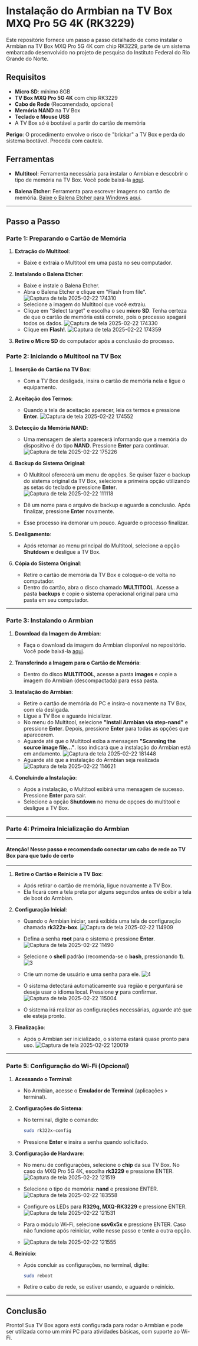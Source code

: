 
# Instalação do Armbian na TV Box MXQ Pro 5G 4K (RK3229)

Este repositório fornece um passo a passo detalhado de como instalar o Armbian na TV Box MXQ Pro 5G 4K com chip RK3229, parte de um sistema embarcado desenvolvido no projeto de pesquisa do Instituto Federal do Rio Grande do Norte.

## Requisitos

- **Micro SD**: mínimo 8GB
- **TV Box MXQ Pro 5G 4K** com chip RK3229
- **Cabo de Rede** (Recomendado, opcional)
- **Memória NAND** na TV Box
- **Teclado e Mouse USB**
- A TV Box só é bootável a partir do cartão de memória

**Perigo**: O procedimento envolve o risco de "brickar" a TV Box e perda do sistema bootável. Proceda com cautela.

## Ferramentas

- **Multitool**: Ferramenta necessária para instalar o Armbian e descobrir o tipo de memória na TV Box. Você pode baixá-la [aqui](https://forum.armbian.com/topic/34923-csc-armbian-for-rk322x-tv-box-boards/).

- **Balena Etcher**: Ferramenta para escrever imagens no cartão de memória. [Baixe o Balena Etcher para Windows aqui](https://www.balena.io/etcher/).

---

## Passo a Passo

### Parte 1: Preparando o Cartão de Memória

1. **Extração do Multitool**:
   - Baixe e extraia o Multitool em uma pasta no seu computador.
   
2. **Instalando o Balena Etcher**:
   - Baixe e instale o Balena Etcher.
   - Abra o Balena Etcher e clique em "Flash from file".
     ![Captura de tela 2025-02-22 174310](https://github.com/user-attachments/assets/3cf49d39-7480-49c5-a9e0-dbd5868643f1)
   - Selecione a imagem do Multitool que você extraiu.
   - Clique em "Select target" e escolha o seu **micro SD**. Tenha certeza de que o cartão de memória está correto, pois o processo apagará todos os dados.
     ![Captura de tela 2025-02-22 174330](https://github.com/user-attachments/assets/68b00a0e-f03f-4ccf-8285-83a7bbe7fded)
   - Clique em **Flash!**.
    ![Captura de tela 2025-02-22 174359](https://github.com/user-attachments/assets/02f4e486-8492-44c9-857a-98273ab8fb9b)


3. **Retire o Micro SD** do computador após a conclusão do processo.

### Parte 2: Iniciando o Multitool na TV Box

1. **Inserção do Cartão na TV Box**:
   - Com a TV Box desligada, insira o cartão de memória nela e ligue o equipamento.
   
2. **Aceitação dos Termos**:
   - Quando a tela de aceitação aparecer, leia os termos e pressione **Enter**.
     ![Captura de tela 2025-02-22 174552](https://github.com/user-attachments/assets/5dd60515-c4b1-44ab-b0a3-744697a30e1f)

3. **Detecção da Memória NAND**:
   - Uma mensagem de alerta aparecerá informando que a memória do dispositivo é do tipo **NAND**. Pressione **Enter** para continuar.
     ![Captura de tela 2025-02-22 175226](https://github.com/user-attachments/assets/854c04f6-eedd-4448-892d-1b6a925e026c)

4. **Backup do Sistema Original**:
   - O Multitool oferecerá um menu de opções. Se quiser fazer o backup do sistema original da TV Box, selecione a primeira opção utilizando as setas do teclado e pressione **Enter**.
    ![Captura de tela 2025-02-22 111118](https://github.com/user-attachments/assets/0b1e80a6-3f2f-405a-a0eb-e988a19013bd)

   - Dê um nome para o arquivo de backup e aguarde a conclusão. Após finalizar, pressione **Enter** novamente.
   - Esse processo ira demorar um pouco. Aguarde o processo finalizar.

5. **Desligamento**:
   - Após retornar ao menu principal do Multitool, selecione a opção **Shutdown** e desligue a TV Box.

6. **Cópia do Sistema Original**:
   - Retire o cartão de memória da TV Box e coloque-o de volta no computador.
   - Dentro do cartão, abra o disco chamado **MULTITOOL**. Acesse a pasta **backups** e copie o sistema operacional original para uma pasta em seu computador.

---

### Parte 3: Instalando o Armbian

1. **Download da Imagem do Armbian**:
   - Faça o download da imagem do Armbian disponível no repositório. Você pode baixá-la [aqui](https://drive.google.com/file/d/16G2Ij_zW3bQYgbVVJsmUR-PfZCeUe8Bs/view?usp=drive_link).

2. **Transferindo a Imagem para o Cartão de Memória**:
   - Dentro do disco **MULTITOOL**, acesse a pasta **images** e copie a imagem do Armbian (descompactada) para essa pasta.

3. **Instalação do Armbian**:
   - Retire o cartão de memória do PC e insira-o novamente na TV Box, com ela desligada.
   - Ligue a TV Box e aguarde inicializar.
   - No menu do Multitool, selecione **"Install Armbian via step-nand"** e pressione **Enter**. Depois, pressione **Enter** para todas as opções que aparecerem.
   - Aguarde até que o Multitool exiba a mensagem **"Scanning the source image file..."**. Isso indicará que a instalação do Armbian está em andamento.
     ![Captura de tela 2025-02-22 181448](https://github.com/user-attachments/assets/15a14d42-08d7-48f7-8665-ade3a714e24c)
   - Aguarde até que a instalação do Armbian seja realizada
![Captura de tela 2025-02-22 114621](https://github.com/user-attachments/assets/a9cc4ae2-f083-4c1f-bddd-6af4f00f28ad)


4. **Concluindo a Instalação**:
   - Após a instalação, o Multitool exibirá uma mensagem de sucesso. Pressione **Enter** para sair.
   - Selecione a opção **Shutdown** no menu de opçoes do multitool e desligue a TV Box.

---

### Parte 4: Primeira Inicialização do Armbian
---
#### Atenção! Nesse passo e recomendado conectar um cabo de rede ao TV Box para que tudo de certo
---
1. **Retire o Cartão e Reinicie a TV Box**:
   - Após retirar o cartão de memória, ligue novamente a TV Box.
   - Ela ficará com a tela preta por alguns segundos antes de exibir a tela de boot do Armbian.

2. **Configuração Inicial**:
   - Quando o Armbian iniciar, será exibida uma tela de configuração chamada **rk322x-box**.
     ![Captura de tela 2025-02-22 114909](https://github.com/user-attachments/assets/1daa4b84-e724-4a96-b11e-07cc9d2e1c19)
     
   - Defina a senha **root** para o sistema e pressione **Enter**.
     ![Captura de tela 2025-02-22 11490](https://github.com/user-attachments/assets/5eed2be7-6881-42b4-9e3e-1f2f0c602d82)

   - Selecione o **shell** padrão (recomenda-se o **bash**, pressionando **1**).
     ![3](https://github.com/user-attachments/assets/4020190d-52ff-4634-a166-5ef6870440e6)
     
   - Crie um nome de usuário e uma senha para ele.
     ![4](https://github.com/user-attachments/assets/f1ee605a-072b-4d60-a272-df4469811c5f)

   - O sistema detectará automaticamente sua região e perguntará se deseja usar o idioma local. Pressione **y** para confirmar.
     ![Captura de tela 2025-02-22 115004](https://github.com/user-attachments/assets/1c323050-6fb4-4e8f-a2f8-f9bb697a8c40)

   - O sistema irá realizar as configurações necessárias, aguarde até que ele esteja pronto.

3. **Finalização**:
   - Após o Armbian ser inicializado, o sistema estará quase pronto para uso.
   ![Captura de tela 2025-02-22 120019](https://github.com/user-attachments/assets/af8200f7-20eb-46d7-ab34-951190ba6d93)

---

### Parte 5: Configuração do Wi-Fi (Opcional)

1. **Acessando o Terminal**:
   - No Armbian, acesse o **Emulador de Terminal** (aplicações > terminal).

2. **Configurações do Sistema**:
   - No terminal, digite o comando:
     ```bash
     sudo rk322x-config
     ```
   - Pressione **Enter** e insira a senha quando solicitado.

3. **Configuração de Hardware**:
   - No menu de configurações, selecione o **chip** da sua TV Box. No caso da MXQ Pro 5G 4K, escolha **rk3229** e pressione ENTER.
     ![Captura de tela 2025-02-22 121519](https://github.com/user-attachments/assets/49681b3b-e623-4ce9-ad14-3d66eaae6bdb)

   - Selecione o tipo de memória: **nand** e pressione ENTER.
     ![Captura de tela 2025-02-22 183558](https://github.com/user-attachments/assets/dd4813bf-2978-47b4-94ab-ce16300a86a4)

   - Configure os LEDs para **R329q, MXQ-RK3229** e pressione ENTER.
      ![Captura de tela 2025-02-22 121531](https://github.com/user-attachments/assets/6077e445-f01f-46c2-911a-01f673c65cc2)
     
   - Para o módulo Wi-Fi, selecione **ssv6x5x** e pressione ENTER. Caso não funcione após reiniciar, volte nesse passo e tente a outra opção.
   - ![Captura de tela 2025-02-22 121555](https://github.com/user-attachments/assets/a0efcc87-4c68-4393-9135-40deb8eeba30)


4. **Reinício**:
   - Após concluir as configurações, no terminal, digite:
     ```bash
     sudo reboot
     ```
   - Retire o cabo de rede, se estiver usando, e aguarde o reinício.

---

## Conclusão

Pronto! Sua TV Box agora está configurada para rodar o Armbian e pode ser utilizada como um mini PC para atividades básicas, com suporte ao Wi-Fi.
